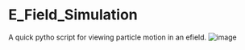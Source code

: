 # E_Field_Simulation
A quick pytho script for viewing particle motion in an efield.
![image](https://github.com/Christopher-Dauchter/E_Field_Simulation/assets/75701047/ebce9f6a-eef7-4d3d-a8ca-1d38d58717b5)
